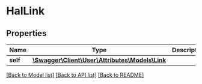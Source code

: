 # HalLink

## Properties
Name | Type | Description | Notes
------------ | ------------- | ------------- | -------------
**self** | [**\Swagger\Client\User\Attributes\Models\Link**](Link.md) |  | 

[[Back to Model list]](../README.md#documentation-for-models) [[Back to API list]](../README.md#documentation-for-api-endpoints) [[Back to README]](../README.md)


